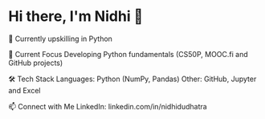 # Hi there, I'm Nidhi 👋
🔹 Currently upskilling in Python

🚀 Current Focus
Developing Python fundamentals (CS50P, MOOC.fi and GitHub projects)

🛠 Tech Stack
Languages: Python (NumPy, Pandas)
Other: GitHub, Jupyter and Excel

📫 Connect with Me
LinkedIn: linkedin.com/in/nidhidudhatra
